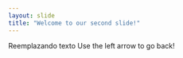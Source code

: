 ```yaml
---
layout: slide
title: "Welcome to our second slide!"
---
```

Reemplazando texto
Use the left arrow to go back!
